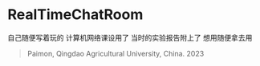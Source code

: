 # RealTimeChatRoom

自己随便写着玩的    计算机网络课设用了  当时的实验报告附上了  想用随便拿去用

> Paimon, Qingdao Agricultural University, China. 2023